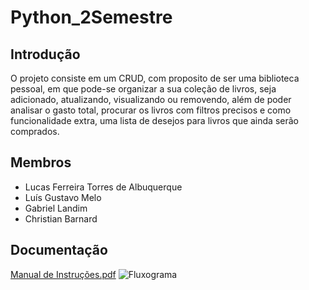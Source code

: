 # Python_2Semestre

## Introdução
O projeto consiste em um CRUD, com proposito de ser uma biblioteca pessoal, em que pode-se organizar a sua coleção de livros, seja adicionado, atualizando, visualizando ou removendo, além de poder analisar o gasto total, procurar os livros com filtros precisos e como funcionalidade extra, uma lista de desejos para livros que ainda serão comprados.

## Membros
- Lucas Ferreira Torres de Albuquerque
- Luís Gustavo Melo
- Gabriel Landim
- Christian Barnard

## Documentação
[Manual de Instruções.pdf](https://github.com/drakonbr/Python_2Semestre/files/13448726/Manual.de.Instrucoes.pdf)
![Fluxograma](https://github.com/drakonbr/Python_2Semestre/assets/142418286/14439ca9-c137-4273-8904-67d17ef32150)
